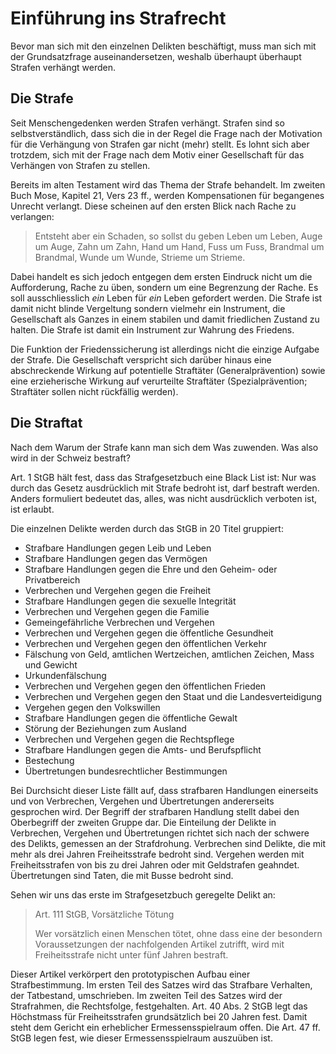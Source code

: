 # Einführung ins Strafrecht

Bevor man sich mit den einzelnen Delikten beschäftigt, muss man sich mit
der Grundsatzfrage auseinandersetzen, weshalb überhaupt überhaupt
Strafen verhängt werden.

## Die Strafe

Seit Menschengedenken werden Strafen verhängt. Strafen sind so
selbstverständlich, dass sich die in der Regel die Frage nach der
Motivation für die Verhängung von Strafen gar nicht (mehr) stellt. Es
lohnt sich aber trotzdem, sich mit der Frage nach dem Motiv einer
Gesellschaft für das Verhängen von Strafen zu stellen.

Bereits im alten Testament wird das Thema der Strafe behandelt. Im
zweiten Buch Mose, Kapitel 21, Vers 23 ff., werden Kompensationen für
begangenes Unrecht verlangt. Diese scheinen auf den ersten Blick nach
Rache zu verlangen:

>Entsteht aber ein Schaden, so sollst du geben Leben um Leben, Auge um
>Auge, Zahn um Zahn, Hand um Hand, Fuss um Fuss, Brandmal um Brandmal,
>Wunde um Wunde, Strieme um Strieme.

Dabei handelt es sich jedoch entgegen dem ersten Eindruck nicht um die
Aufforderung, Rache zu üben, sondern um eine Begrenzung der Rache. Es
soll ausschliesslich *ein* Leben für *ein* Leben gefordert werden. Die
Strafe ist damit nicht blinde Vergeltung sondern vielmehr ein
Instrument, die Gesellschaft als Ganzes in einem stabilen und damit
friedlichen Zustand zu halten. Die Strafe ist damit ein Instrument zur
Wahrung des Friedens.

Die Funktion der Friedenssicherung ist allerdings nicht die einzige
Aufgabe der Strafe. Die Gesellschaft verspricht sich darüber hinaus eine
abschreckende Wirkung auf potentielle Straftäter (Generalprävention)
sowie eine erzieherische Wirkung auf verurteilte Straftäter
(Spezialprävention; Straftäter sollen nicht rückfällig werden). 

## Die Straftat

Nach dem Warum der Strafe kann man sich dem Was zuwenden. Was also wird
in der Schweiz bestraft?

Art. 1 StGB hält fest, dass das Strafgesetzbuch eine Black List ist: Nur
was durch das Gesetz ausdrücklich mit Strafe bedroht ist, darf bestraft
werden. Anders formuliert bedeutet das, alles, was nicht ausdrücklich
verboten ist, ist erlaubt.

Die einzelnen Delikte werden durch das StGB in 20 Titel gruppiert:

* Strafbare Handlungen gegen Leib und Leben
* Strafbare Handlungen gegen das Vermögen
* Strafbare Handlungen gegen die Ehre und den Geheim- oder Privatbereich
* Verbrechen und Vergehen gegen die Freiheit
* Strafbare Handlungen gegen die sexuelle Integrität
* Verbrechen und Vergehen gegen die Familie
* Gemeingefährliche Verbrechen und Vergehen
* Verbrechen und Vergehen gegen die öffentliche Gesundheit
* Verbrechen und Vergehen gegen den öffentlichen Verkehr
* Fälschung von Geld, amtlichen Wertzeichen, amtlichen Zeichen, Mass und
  Gewicht 
* Urkundenfälschung
* Verbrechen und Vergehen gegen den öffentlichen Frieden
* Verbrechen und Vergehen gegen den Staat und die Landesverteidigung 
* Vergehen gegen den Volkswillen
* Strafbare Handlungen gegen die öffentliche Gewalt
* Störung der Beziehungen zum Ausland
* Verbrechen und Vergehen gegen die Rechtspflege
* Strafbare Handlungen gegen die Amts- und Berufspflicht
* Bestechung
* Übertretungen bundesrechtlicher Bestimmungen

Bei Durchsicht dieser Liste fällt auf, dass strafbaren Handlungen
einerseits und von Verbrechen, Vergehen und Übertretungen andererseits
gesprochen wird. Der Begriff der strafbaren Handlung stellt dabei den
Oberbegriff der zweiten Gruppe dar. Die Einteilung der Delikte in
Verbrechen, Vergehen und Übertretungen richtet sich nach der schwere des
Delikts, gemessen an der Strafdrohung. Verbrechen sind Delikte, die mit
mehr als drei Jahren Freiheitsstrafe bedroht sind. Vergehen werden mit
Freiheitsstrafen von bis zu drei Jahren oder mit Geldstrafen geahndet.
Übertretungen sind Taten, die mit Busse bedroht sind.

Sehen wir uns das erste im Strafgesetzbuch geregelte Delikt an:

>Art. 111 StGB, Vorsätzliche Tötung
>
>Wer vorsätzlich einen Menschen tötet, ohne dass eine der besondern
>Voraussetzungen der nachfolgenden Artikel zutrifft, wird mit
>Freiheitsstrafe nicht unter fünf Jahren bestraft. 

Dieser Artikel verkörpert den prototypischen Aufbau einer
Strafbestimmung. Im ersten Teil des Satzes wird das Strafbare Verhalten,
der Tatbestand, umschrieben. Im zweiten Teil des Satzes wird der
Strafrahmen, die Rechtsfolge, festgehalten. Art. 40 Abs. 2 StGB legt das
Höchstmass für Freiheitsstrafen grundsätzlich bei 20 Jahren fest. Damit
steht dem Gericht ein erheblicher Ermessensspielraum offen. Die Art. 47
ff. StGB legen fest, wie dieser Ermessensspielraum auszuüben ist.
